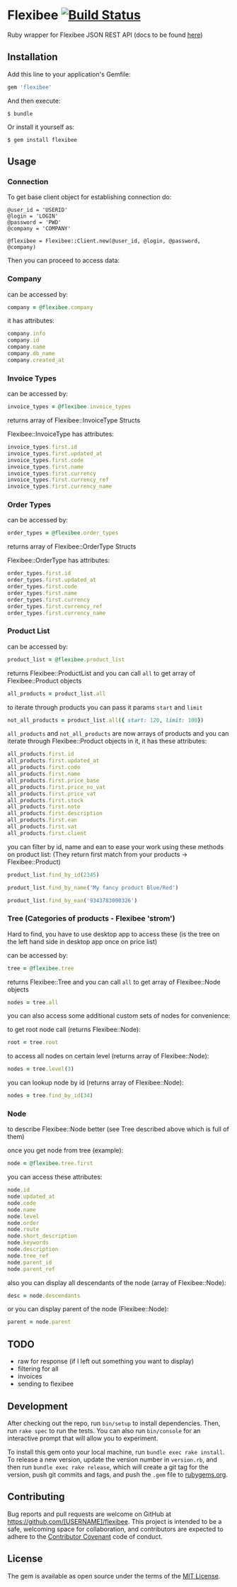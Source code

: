 # Flexibee [![Build Status](https://travis-ci.org/danpecher/flexibee.rb.svg?branch=master)](https://travis-ci.org/danpecher/flexibee.rb)

Ruby wrapper for Flexibee JSON REST API (docs to be found [here](https://www.flexibee.eu/api/dokumentace/))

## Installation

Add this line to your application's Gemfile:

```ruby
gem 'flexibee'
```

And then execute:

    $ bundle

Or install it yourself as:

    $ gem install flexibee

## Usage

### Connection

To get base client object for establishing connection do:

```
@user_id = 'USERID'
@login = 'LOGIN'
@password = 'PWD'
@company = 'COMPANY'

@flexibee = Flexibee::Client.new(@user_id, @login, @password, @company)
```

Then you can proceed to access data:

### Company

can be accessed by:

```ruby
company = @flexibee.company
```

it has attributes:

```ruby
company.info
company.id
company.name
company.db_name
company.created_at
```


### Invoice Types

can be accessed by:

```ruby
invoice_types = @flexibee.invoice_types
```

returns array of Flexibee::InvoiceType Structs

Flexibee::InvoiceType has attributes:

```ruby
invoice_types.first.id
invoice_types.first.updated_at
invoice_types.first.code
invoice_types.first.name
invoice_types.first.currency
invoice_types.first.currency_ref
invoice_types.first.currency_name
```

### Order Types

can be accessed by:

```ruby
order_types = @flexibee.order_types
```

returns array of Flexibee::OrderType Structs

Flexibee::OrderType has attributes:

```ruby
order_types.first.id
order_types.first.updated_at
order_types.first.code
order_types.first.name
order_types.first.currency
order_types.first.currency_ref
order_types.first.currency_name
```

### Product List

can be accessed by:

```ruby
product_list = @flexibee.product_list
```

returns Flexibee::ProductList and you can call `all` to get array of Flexibee::Product objects

```ruby
all_products = product_list.all
```

to iterate through products you can pass it params `start` and `limit`

```ruby
not_all_products = product_list.all({ start: 120, limit: 100})
```

`all_products` and `not_all_products` are now arrays of products and you can iterate through Flexibee::Product objects in it, it has these attributes:

```ruby
all_products.first.id
all_products.first.updated_at
all_products.first.code
all_products.first.name
all_products.first.price_base
all_products.first.price_no_vat
all_products.first.price_vat
all_products.first.stock
all_products.first.note
all_products.first.description
all_products.first.ean
all_products.first.vat
all_products.first.client
```

you can filter by id, name and ean to ease your work using these methods on product list:
(They return first match from your products -> Flexibee::Product)

```ruby
product_list.find_by_id(2345)
```

```ruby
product_list.find_by_name('My fancy product Blue/Red')
```

```ruby
product_list.find_by_ean('9343783000326')
```


### Tree (Categories of products - Flexibee 'strom')

Hard to find, you have to use desktop app to access these (is the tree on the left hand side in desktop app once on price list)

can be accessed by:

```ruby
tree = @flexibee.tree
```

returns Flexibee::Tree and you can call `all` to get array of Flexibee::Node objects

```ruby
nodes = tree.all
```

you can also access some additional custom sets of nodes for convenience:

to get root node call (returns Flexibee::Node):
```ruby
root = tree.root
```

to access all nodes on certain level (returns array of Flexibee::Node):
```ruby
nodes = tree.level(3)
```

you can lookup node by id (returns array of Flexibee::Node):
```ruby
nodes = tree.find_by_id(34)
```

### Node

to describe Flexibee::Node better (see Tree described above which is full of them)

once you get node from tree (example):
```ruby
node = @flexibee.tree.first
```

you can access these attributes:
```ruby
node.id
node.updated_at
node.code
node.name
node.level
node.order
node.route
node.short_description
node.keywords
node.description
node.tree_ref
node.parent_id
node.parent_ref
```

also you can display all descendants of the node (array of Flexibee::Node):
```ruby
desc = node.descendants
```

or you can display parent of the node (Flexibee::Node):
```ruby
parent = node.parent
```


## TODO

* raw for response (if I left out something you want to display)
* filtering for all
* invoices
* sending to flexibee


## Development

After checking out the repo, run `bin/setup` to install dependencies. Then, run `rake spec` to run the tests. You can also run `bin/console` for an interactive prompt that will allow you to experiment.

To install this gem onto your local machine, run `bundle exec rake install`. To release a new version, update the version number in `version.rb`, and then run `bundle exec rake release`, which will create a git tag for the version, push git commits and tags, and push the `.gem` file to [rubygems.org](https://rubygems.org).

## Contributing

Bug reports and pull requests are welcome on GitHub at https://github.com/[USERNAME]/flexibee. This project is intended to be a safe, welcoming space for collaboration, and contributors are expected to adhere to the [Contributor Covenant](http://contributor-covenant.org) code of conduct.


## License

The gem is available as open source under the terms of the [MIT License](http://opensource.org/licenses/MIT).
